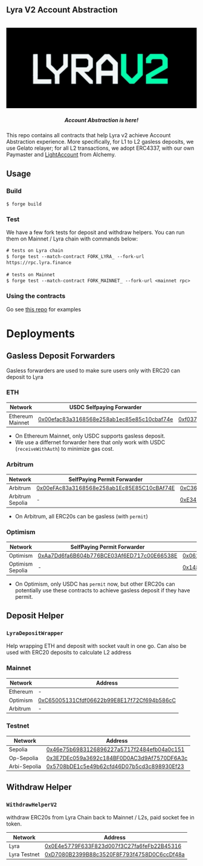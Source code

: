 ## Lyra V2 Account Abstraction

<div align="center">
  <p align='center'>
    <br>
    <img src='./imgs/lyrav2.png' alt='lyra' width="600" />
    <h5 align="center"> Account Abstraction is here! </h6>
</p> 
</div>

This repo contains all contracts that help Lyra v2 achieve Account Abstraction experience. 
More specifically, for L1 to L2 gasless deposits, we use Gelato relayer; for all L2 transactions, we adopt ERC4337, with our own Paymaster and [LightAccount](!https://github.com/alchemyplatform/light-account/blob/main/src/LightAccount.sol) from Alchemy. 

## Usage

### Build

```shell
$ forge build
```

### Test

We have a few fork tests for deposit and withdraw helpers. You can run them on Mainnet / Lyra chain with commands below:

```shell
# tests on Lyra chain
$ forge test --match-contract FORK_LYRA_ --fork-url https://rpc.lyra.finance

# tests on Mainnet 
$ forge test --match-contract FORK_MAINNET_ --fork-url <mainnet rpc>
```

### Using the contracts

Go see [this repo](https://github.com/antoncoding/lyra-aa-example) for examples


# Deployments

## Gasless Deposit Forwarders
Gasless forwarders are used to make sure users only with ERC20 can deposit to Lyra

### ETH
| Network | USDC Selfpaying Forwarder | USDC Sponsored Forwarder  |
| -------- | -------- | --- |
| Ethereum Mainnet     | [0x00efac83a3168568e258ab1ec85e85c10cbaf74e](https://etherscan.io/address/0x00efac83a3168568e258ab1ec85e85c10cbaf74e#code)    |  [0xf0372da389db728a3173a7b91c5cb4437a6319ea](https://etherscan.io/address/0xf0372da389db728a3173a7b91c5cb4437a6319ea)|

* On Ethereum Mainnet, only USDC supports gasless deposit.
* We use a differnet forwarder here that only work with USDC (`receiveWithAuth`) to minimize gas cost.

### Arbitrum

| Network | SelfPaying Permit Forwarder | Sponsored Permit Forwarder  |
| -------- | -------- | --- |
| Arbitrum     | [0x00eFAc83a3168568e258ab1Ec85E85C10cBAf74E](https://arbiscan.io/address/0x00eFAc83a3168568e258ab1Ec85E85C10cBAf74E)     | [0xC3621651c550F3c1BC146ffAe0975a566423Da17](https://arbiscan.io/address/0xC3621651c550F3c1BC146ffAe0975a566423Da17) |
| Arbitrum Sepolia | - | [0xE3436F0F982fbbAf88f28DACE9b36a85c97aECdE](https://sepolia.arbiscan.io/address/0xE3436F0F982fbbAf88f28DACE9b36a85c97aECdE) |

* On Arbitrum, all ERC20s can be gasless (with `permit`)

 ### Optimism
| Network | SelfPaying Permit Forwarder | Sponsored Permit Forwarder  |
| -------- | -------- | --- |
| Optimism     |   [0xAa7Dd6fa6B604b776BCE03Af6ED717c00E66538E](https://optimistic.etherscan.io/address/0xAa7Dd6fa6B604b776BCE03Af6ED717c00E66538E#code)   | [0x062B67001A6dd9FC6Aa1CFB9c246AcfFC4BfAdC5](https://optimistic.etherscan.io/address/0x062B67001A6dd9FC6Aa1CFB9c246AcfFC4BfAdC5#code) |
| Optimism Sepolia | - | [0x1480Cfe30213b134f757757d328949AAe406eA33](https://sepolia-optimistic.etherscan.io/address/0x1480Cfe30213b134f757757d328949AAe406eA33#code) |


* On Optimism, only USDC has `permit` now, but other ERC20s can potentially use these contracts to achieve gasless deposit if they have permit.


## Deposit Helper 

### `LyraDepositWrapper`

Help wrapping ETH and deposit with socket vault in one go. Can also be used with ERC20 deposits to calculate L2 address


### Mainnet
| Network | Address | 
| -------- | -------- | 
| Ethereum     | -    |
| Optimism     | [0xC65005131Cfdf06622b99E8E17f72Cf694b586cC](https://optimistic.etherscan.io/address/0xC65005131Cfdf06622b99E8E17f72Cf694b586cC#code)     |
| Arbitrum     | -     |

### Testnet
| Network | Address | 
| -------- | -------- | 
| Sepolia     | [0x46e75b6983126896227a5717f2484efb04a0c151](https://sepolia.etherscan.io/address/0x46e75b6983126896227a5717f2484efb04a0c151#readContract)     |
| Op-Sepolia     | [0x3E7DEc059a3692c184BF0D0AC3d9Af7570DF6A3c](https://sepolia-optimistic.etherscan.io/address/0x3E7DEc059a3692c184BF0D0AC3d9Af7570DF6A3c#code)  |
| Arbi-Sepolia     | [0x5708bDE1c5e49b62cfd46D07b5cd3c898930Ef23](https://sepolia.arbiscan.io/address/0x5708bDE1c5e49b62cfd46D07b5cd3c898930Ef23#readContract)     |



## Withdraw Helper 

### `WithdrawHelperV2`

withdraw ERC20s from Lyra Chain back to Mainnet / L2s, paid socket fee in token.

| Network | Address | 
| -------- | -------- | 
| Lyra     |   [0x0E4e5779F633F823d007f3C27fa6feFb22B45316](https://explorer.lyra.finance/address/0x0E4e5779F633F823d007f3C27fa6feFb22B45316)   |
| Lyra Testnet    | [0xD7080B2399B88c3520F8F793f4758D0C6ccDf48a](https://explorerl2new-prod-testnet-0eakp60405.t.conduit.xyz/address/0xD7080B2399B88c3520F8F793f4758D0C6ccDf48a)  |
